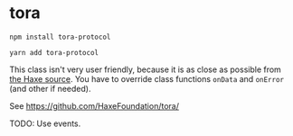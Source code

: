 # tora

```
npm install tora-protocol

yarn add tora-protocol
```

This class isn't very user friendly, because it is as close as possible from [the Haxe source](https://github.com/HaxeFoundation/tora/blob/master/tora/Protocol.hx).
You have to override class functions `onData` and `onError` (and other if needed).

See https://github.com/HaxeFoundation/tora/

TODO: Use events.